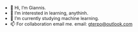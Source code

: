 - 👋 Hi, I’m Giannis.
- 👀 I’m interested in learning, anythinh.
- 🌱 I’m currently studying machine learning.
- 📫 For collaboration email me.
      email: gterpo@outlook.com

<!---
johnt1838/johnt1838 is a ✨ special ✨ repository because its `README.md` (this file) appears on your GitHub profile.
You can click the Preview link to take a look at your changes.
--->
